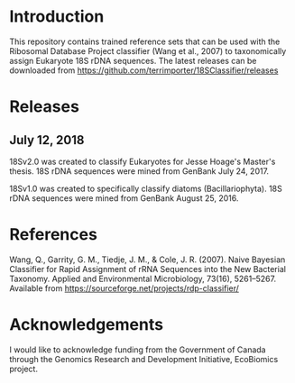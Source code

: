 # Introduction

This repository contains trained reference sets that can be used with the Ribosomal Database Project classifier (Wang et al., 2007) to taxonomically assign Eukaryote 18S rDNA sequences.  The latest releases can be downloaded from https://github.com/terrimporter/18SClassifier/releases

# Releases

## July 12, 2018

18Sv2.0 was created to classify Eukaryotes for Jesse Hoage's Master's thesis.  18S rDNA sequences were mined from GenBank July 24, 2017.

18Sv1.0 was created to specifically classify diatoms (Bacillariophyta).  18S rDNA sequences were mined from GenBank August 25, 2016.

# References

Wang, Q., Garrity, G. M., Tiedje, J. M., & Cole, J. R. (2007). Naive Bayesian Classifier for Rapid Assignment of rRNA Sequences into the New Bacterial Taxonomy. Applied and Environmental Microbiology, 73(16), 5261–5267. Available from https://sourceforge.net/projects/rdp-classifier/

# Acknowledgements

I would like to acknowledge funding from the Government of Canada through the Genomics Research and Development Initiative, EcoBiomics project.
